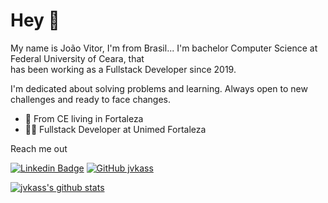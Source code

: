 # Hey 👋

My name is João Vitor, I'm from Brasil... I'm bachelor Computer Science at Federal University of Ceara, that <br>
has been working as a Fullstack Developer since 2019.


I'm dedicated about solving problems and learning. Always open to new challenges and ready to face changes.

- :round_pushpin: From CE living in Fortaleza
- :man_technologist: Fullstack Developer at Unimed Fortaleza

Reach me out 

[![Linkedin Badge](https://img.shields.io/badge/-João%20Vitor-6633cc?style=flat-square&logo=Linkedin&logoColor=white&link=https://www.linkedin.com/in/jo%C3%A3o-vitor-coelho-291251189)](https://www.linkedin.com/in/jo%C3%A3o-vitor-coelho-291251189)
[![GitHub jvkass](https://img.shields.io/github/followers/jvkass?label=follow&style=social)](https://github.com/jvkass)

[![jvkass's github stats](https://github-readme-stats.vercel.app/api?username=jvkass)](https://github.com/jvkass/github-readme-stats)

<!---
jvkass/jvkass is a ✨ special ✨ repository because its `README.md` (this file) appears on your GitHub profile.
You can click the Preview link to take a look at your changes.
--->
